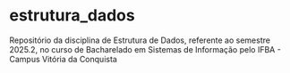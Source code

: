 # estrutura_dados
Repositório da disciplina de Estrutura de Dados, referente ao semestre 2025.2, no curso de Bacharelado em Sistemas de Informação pelo IFBA - Campus Vitória da Conquista
